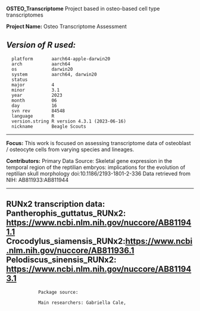 **OSTEO_Transcriptome**
Project based in osteo-based cell type transcriptomes


**Project Name:** Osteo Transcriptome Assessment

*Version of R used:*
---
      platform       aarch64-apple-darwin20      
      arch           aarch64                     
      os             darwin20                    
      system         aarch64, darwin20           
      status                                     
      major          4                           
      minor          3.1                         
      year           2023                        
      month          06                          
      day            16                          
      svn rev        84548                       
      language       R                           
      version.string R version 4.3.1 (2023-06-16)
      nickname       Beagle Scouts  
---

**Focus:** This work is focused on assessing transcriptome data of osteoblast / osteocyte 
cells from varying species and lineages.

**Contributors:** Primary Data Source: Skeletal gene expression in the temporal region
of the reptilian embryos: implications for the
evolution of reptilian skull morphology doi:10.1186/2193-1801-2-336
Data retrieved from NIH: AB811933:AB811944

---
RUNx2 transcription data:
Pantherophis_guttatus_RUNx2: https://www.ncbi.nlm.nih.gov/nuccore/AB811941.1
Crocodylus_siamensis_RUNx2:https://www.ncbi.nlm.nih.gov/nuccore/AB811936.1
Pelodiscus_sinensis_RUNx2: https://www.ncbi.nlm.nih.gov/nuccore/AB811943.1
---
                Package source:

                Main researchers: Gabriella Cale, 
